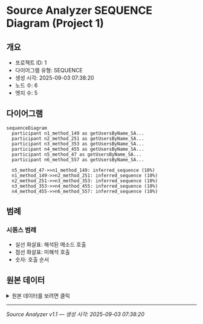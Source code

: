 # Source Analyzer SEQUENCE Diagram (Project 1)

## 개요
- 프로젝트 ID: 1
- 다이어그램 유형: SEQUENCE
- 생성 시각: 2025-09-03 07:38:20
- 노드 수: 6
- 엣지 수: 5

## 다이어그램

```mermaid
sequenceDiagram
  participant n1_method_149 as getUsersByName_SA...
  participant n2_method_251 as getUsersByName_SA...
  participant n3_method_353 as getUsersByName_SA...
  participant n4_method_455 as getUsersByName_SA...
  participant n5_method_47 as getUsersByName_SA...
  participant n6_method_557 as getUsersByName_SA...

  n5_method_47->>n1_method_149: inferred_sequence (10%)
  n1_method_149->>n2_method_251: inferred_sequence (10%)
  n2_method_251->>n3_method_353: inferred_sequence (10%)
  n3_method_353->>n4_method_455: inferred_sequence (10%)
  n4_method_455->>n6_method_557: inferred_sequence (10%)
```

## 범례

### 시퀀스 범례
- 실선 화살표: 해석된 메소드 호출
- 점선 화살표: 미해석 호출
- 숫자: 호출 순서

## 원본 데이터

<details>
<summary>원본 데이터를 보려면 클릭</summary>

노드 목록 (6)
```json
  method:47: getUsersByName_SAFE() (method)
  method:149: getUsersByName_SAFE() (method)
  method:251: getUsersByName_SAFE() (method)
  method:353: getUsersByName_SAFE() (method)
  method:455: getUsersByName_SAFE() (method)
  method:557: getUsersByName_SAFE() (method)
```

엣지 목록 (5)
```json
  method:47 -> method:149 (inferred_sequence)
  method:149 -> method:251 (inferred_sequence)
  method:251 -> method:353 (inferred_sequence)
  method:353 -> method:455 (inferred_sequence)
  method:455 -> method:557 (inferred_sequence)
```

</details>

---
*Source Analyzer v1.1 — 생성 시각: 2025-09-03 07:38:20*